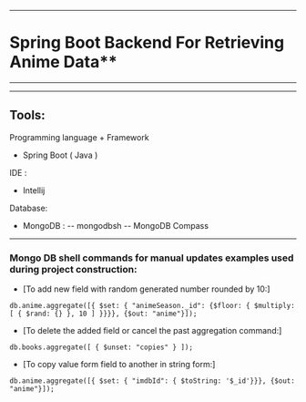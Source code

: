 ***
# Spring Boot Backend For Retrieving Anime Data**
-------------------------------------------------
***
## Tools:
Programming language + Framework 
- Spring Boot ( Java )

IDE : 
- Intellij

Database:
- MongoDB : 
-- mongodbsh -- MongoDB Compass
****
### Mongo DB shell commands for manual updates examples used during project construction:
 - [To add new field with random generated number rounded by 10:]
 ```shell
db.anime.aggregate([{ $set: { "animeSeason._id": {$floor: { $multiply: [ { $rand: {} }, 10 ] }}}}, {$out: "anime"}]);
```
- [To delete the added field or cancel the past aggregation command:]
```shell
db.books.aggregate([ { $unset: "copies" } ]);
```
- [To copy value form field to another in string form:]
```shell
db.anime.aggregate([{ $set: { "imdbId": { $toString: '$_id'}}}, {$out: "anime"}]);
```